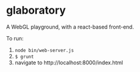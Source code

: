 # glaboratory
A WebGL playground, with a react-based front-end.

To run:
1. `node bin/web-server.js`
2. `$ grunt`
3. navigate to http://localhost:8000/index.html
